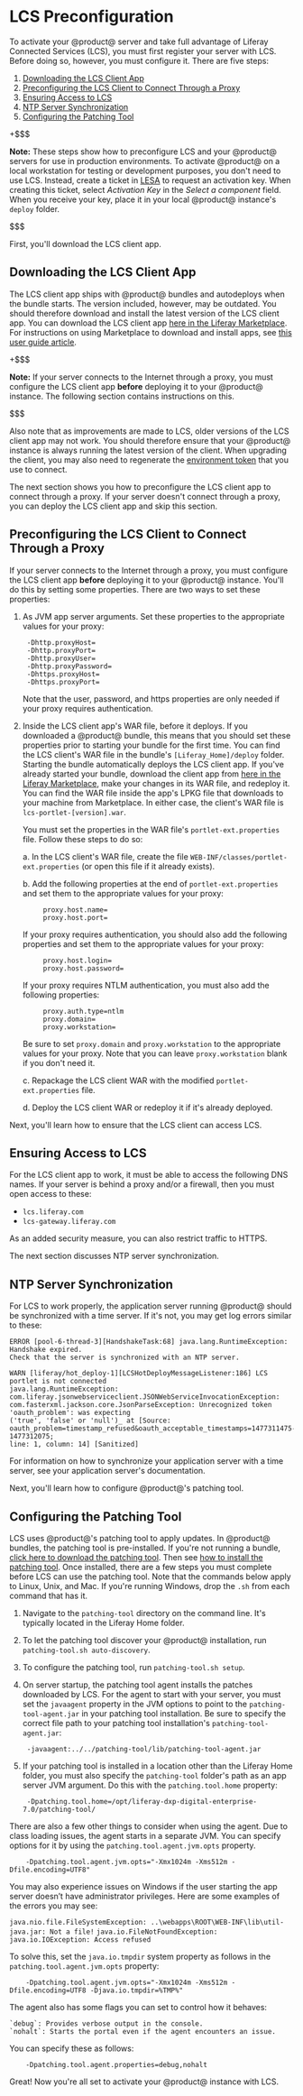 # LCS Preconfiguration [](id=lcs-preconfiguration)

To activate your @product@ server and take full advantage of Liferay Connected 
Services (LCS), you must first register your server with LCS. Before doing so, 
however, you must configure it. There are five steps: 

1. [Downloading the LCS Client App](/discover/deployment/-/knowledge_base/7-0/lcs-preconfiguration#downloading-the-lcs-client-app)
2. [Preconfiguring the LCS Client to Connect Through a Proxy](/discover/deployment/-/knowledge_base/7-0/lcs-preconfiguration#preconfiguring-the-lcs-client-to-connect-through-a-proxy)
3. [Ensuring Access to LCS](/discover/deployment/-/knowledge_base/7-0/lcs-preconfiguration#ensuring-access-to-lcs)
4. [NTP Server Synchronization](/discover/deployment/-/knowledge_base/7-0/lcs-preconfiguration#ntp-server-synchronization)
5. [Configuring the Patching Tool](/discover/deployment/-/knowledge_base/7-0/lcs-preconfiguration#configuring-the-patching-tool)

+$$$

**Note:** These steps show how to preconfigure LCS and your @product@ servers 
for use in production environments. To activate @product@ on a local workstation 
for testing or development purposes, you don't need to use LCS. Instead, create 
a ticket in 
[LESA](https://web.liferay.com/group/customer/support/-/support/ticket) 
to request an activation key. When creating this ticket, select *Activation Key* 
in the *Select a component* field. When you receive your key, place it in your 
local @product@ instance's `deploy` folder. 

$$$

First, you'll download the LCS client app. 

## Downloading the LCS Client App [](id=downloading-the-lcs-client-app)

The LCS client app ships with @product@ bundles and autodeploys when the bundle 
starts. The version included, however, may be outdated. You should therefore
download and install the latest version of the LCS client 
app. You can download the LCS client app 
[here in the Liferay Marketplace](https://web.liferay.com/marketplace/-/mp/application/71774947). 
For instructions on using Marketplace to download and install apps, see 
[this user guide article](/discover/portal/-/knowledge_base/7-0/using-the-liferay-marketplace). 

+$$$

**Note:** If your server connects to the Internet through a proxy, you must 
configure the LCS client app **before** deploying it to your @product@ instance. 
The following section contains instructions on this. 

$$$

Also note that as improvements are made to LCS, older versions of the LCS client 
app may not work. You should therefore ensure that your @product@ instance is 
always running the latest version of the client. When upgrading the client, you 
may also need to regenerate the 
[environment token](/discover/deployment/-/knowledge_base/7-0/using-lcs#using-environment-tokens) 
that you use to connect. 

The next section shows you how to preconfigure the LCS client app to connect 
through a proxy. If your server doesn't connect through a proxy, you can deploy 
the LCS client app and skip this section. 

## Preconfiguring the LCS Client to Connect Through a Proxy [](id=preconfiguring-the-lcs-client-to-connect-through-a-proxy)

If your server connects to the Internet through a proxy, you must configure the 
LCS client app **before** deploying it to your @product@ instance. You'll do 
this by setting some properties. There are two ways to set these properties: 

1. As JVM app server arguments. Set these properties to the appropriate values 
   for your proxy: 

        -Dhttp.proxyHost=
        -Dhttp.proxyPort=
        -Dhttp.proxyUser=
        -Dhttp.proxyPassword=
        -Dhttps.proxyHost=
        -Dhttps.proxyPort=

    Note that the user, password, and https properties are only needed if your 
    proxy requires authentication. 

2. Inside the LCS client app's WAR file, before it deploys. If you downloaded a 
   @product@ bundle, this means that you should set these properties prior to 
   starting your bundle for the first time. You can find the LCS client's WAR 
   file in the bundle's `[Liferay_Home]/deploy` folder. Starting the bundle 
   automatically deploys the LCS client app. If you've already started your 
   bundle, download the client app from 
   [here in the Liferay Marketplace](https://web.liferay.com/marketplace/-/mp/application/71774947), 
   make your changes in its WAR file, and redeploy it. You can find the WAR file 
   inside the app's LPKG file that downloads to your machine from Marketplace. 
   In either case, the client's WAR file is `lcs-portlet-[version].war`. 

   You must set the properties in the WAR file's `portlet-ext.properties` file. 
   Follow these steps to do so: 

   a. In the LCS client's WAR file, create the file 
        `WEB-INF/classes/portlet-ext.properties` (or open this file if it 
        already exists). 

   b. Add the following properties at the end of `portlet-ext.properties` and 
      set them to the appropriate values for your proxy: 
   
            proxy.host.name=
            proxy.host.port=

      If your proxy requires authentication, you should also add the following 
      properties and set them to the appropriate values for your proxy: 

            proxy.host.login=
            proxy.host.password=

      If your proxy requires NTLM authentication, you must also add the 
      following properties: 

            proxy.auth.type=ntlm
            proxy.domain=
            proxy.workstation=

      Be sure to set `proxy.domain` and `proxy.workstation` to the appropriate 
      values for your proxy. Note that you can leave `proxy.workstation` blank 
      if you don't need it. 

   c. Repackage the LCS client WAR with the modified `portlet-ext.properties` 
      file. 

   d. Deploy the LCS client WAR or redeploy it if it's already deployed. 

Next, you'll learn how to ensure that the LCS client can access LCS. 

## Ensuring Access to LCS [](id=ensuring-access-to-lcs)

For the LCS client app to work, it must be able to access the following DNS 
names. If your server is behind a proxy and/or a firewall, then you must open 
access to these: 

- `lcs.liferay.com`
- `lcs-gateway.liferay.com`

As an added security measure, you can also restrict traffic to HTTPS. 

The next section discusses NTP server synchronization. 

## NTP Server Synchronization [](id=ntp-server-synchronization)

For LCS to work properly, the application server running @product@ should be 
synchronized with a time server. If it's not, you may get log errors similar to 
these: 

    ERROR [pool-6-thread-3][HandshakeTask:68] java.lang.RuntimeException: Handshake expired. 
    Check that the server is synchronized with an NTP server. 

    WARN [liferay/hot_deploy-1][LCSHotDeployMessageListener:186] LCS portlet is not connected 
    java.lang.RuntimeException: com.liferay.jsonwebserviceclient.JSONWebServiceInvocationException: 
    com.fasterxml.jackson.core.JsonParseException: Unrecognized token 'oauth_problem': was expecting 
    ('true', 'false' or 'null')_ at [Source: oauth_problem=timestamp_refused&oauth_acceptable_timestamps=1477311475-1477312075; 
    line: 1, column: 14] [Sanitized]

For information on how to synchronize your application server with a time 
server, see your application server's documentation. 

Next, you'll learn how to configure @product@'s patching tool. 

## Configuring the Patching Tool [](id=configuring-the-patching-tool)

LCS uses @product@'s patching tool to apply updates. In @product@ bundles, the
patching tool is pre-installed. If you're not running a bundle, 
[click here to download the patching tool](https://web.liferay.com/group/customer/dxp/downloads/digital-enterprise/patching-tool). 
Then see 
[how to install the patching tool](/discover/deployment/-/knowledge_base/7-0/patching-liferay). 
Once installed, there are a few steps you must complete before LCS can use the 
patching tool. Note that the commands below apply to Linux, Unix, and Mac. If 
you're running Windows, drop the `.sh` from each command that has it. 

1. Navigate to the `patching-tool` directory on the command line. It's typically 
   located in the Liferay Home folder.

2. To let the patching tool discover your @product@ installation, run 
   `patching-tool.sh auto-discovery`. 

3. To configure the patching tool, run `patching-tool.sh setup`. 

4. On server startup, the patching tool agent installs the patches downloaded by 
   LCS. For the agent to start with your server, you must set the `javaagent` 
   property in the JVM options to point to the `patching-tool-agent.jar` in your 
   patching tool installation. Be sure to specify the correct file path to your 
   patching tool installation's `patching-tool-agent.jar`: 

        -javaagent:../../patching-tool/lib/patching-tool-agent.jar

5. If your patching tool is installed in a location other than the Liferay Home 
   folder, you must also specify the `patching-tool` folder's path as an app 
   server JVM argument. Do this with the `patching.tool.home` property: 

        -Dpatching.tool.home=/opt/liferay-dxp-digital-enterprise-7.0/patching-tool/

There are also a few other things to consider when using the agent. Due to class
loading issues, the agent starts in a separate JVM. You can specify options for
it by using the `patching.tool.agent.jvm.opts` property. 

        -Dpatching.tool.agent.jvm.opts="-Xmx1024m -Xms512m -Dfile.encoding=UTF8"

You may also experience issues on Windows if the user starting the app server
doesn’t have administrator privileges.
Here are some examples of the errors you may see:

`java.nio.file.FileSystemException: ..\webapps\ROOT\WEB-INF\lib\util-java.jar: Not a file!`
`java.io.FileNotFoundException: java.io.IOException: Access refused`

To solve this, set the `java.io.tmpdir` system property as follows in the
`patching.tool.agent.jvm.opts` property:

        -Dpatching.tool.agent.jvm.opts="-Xmx1024m -Xms512m -Dfile.encoding=UTF8 -Djava.io.tmpdir=%TMP%"

The agent also has some flags you can set to control how it behaves:

    `debug`: Provides verbose output in the console.
    `nohalt`: Starts the portal even if the agent encounters an issue.

You can specify these as follows:

        -Dpatching.tool.agent.properties=debug,nohalt

Great! Now you're all set to activate your @product@ instance with LCS.
